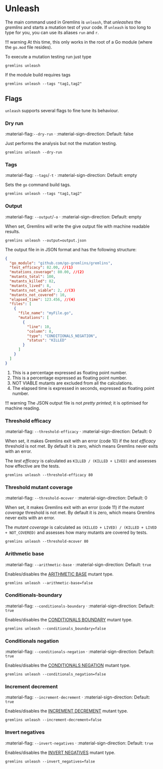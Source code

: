 # Unleash

The main command used in Gremlins is `unleash`, that _unleashes_ the _gremlins_ and starts a mutation test of your code.
If `unleash` is too long to type for you, you can use its aliases `run` and `r`.

!!! warning
    At this time, this only works in the root of a Go module (where the `go.mod` file resides).

To execute a mutation testing run just type

```shell
gremlins unleash
```

If the module build requires tags

```shell
gremlins unleash --tags "tag1,tag2"
```

## Flags

`unleash` supports several flags to fine tune its behaviour.

### Dry run
:material-flag:`--dry-run` · :material-sign-direction: Default: false
  
Just performs the analysis but not the mutation testing.

```shell
gremlins unleash --dry-run
```

### Tags
:material-flag: `--tags`/`-t` · :material-sign-direction: Default: empty


Sets the `go` command build tags.

```shell
gremlins unleash --tags "tag1,tag2"
```

### Output

:material-flag: `--output`/`-o` · :material-sign-direction: Default: empty

When set, Gremlins will write the give output file with machine readable results.

```shell
gremlins unleash --output=output.json
```

The output file in in JSON format and has the following structure:

```json
{
  "go_module": "github.com/go-gremlins/gremlins",
  "test_efficacy": 82.00, //(1)
  "mutations_coverage": 80.00, //(2)
  "mutants_total": 100,
  "mutants_killed": 82,
  "mutants_lived": 8,
  "mutants_not_viable": 2, //(3)
  "mutants_not_covered": 10,
  "elapsed_time": 123.456, //(4)
  "files": [
    {
      "file_name": "myFile.go",
      "mutations": [
        {
          "line": 10,
          "column": 8,
          "type": "CONDITIONALS_NEGATION",
          "status": "KILLED"
        }
      ]
    }
  ]
}
```

1. This is a percentage expressed as floating point number.
2. This is a percentage expressed as floating point number.
3. NOT VIABLE mutants are excluded from all the calculations.
4. The elapsed time is expressed in seconds, expressed as floating point number.

!!! warning
    The JSON output file is not _pretty printed_; it is optimised for machine reading.

### Threshold efficacy
:material-flag: `--threshold-efficacy` · :material-sign-direction: Default: 0

When set, it makes Gremlins exit with an error (code 10) if the _test efficacy_ threshold is not met. By default it is
zero, which
means Gremlins never exits with an error.

The _test efficacy_ is calculated as `KILLED / (KILLED + LIVED)` and assesses how effective are the tests.

```shell
gremlins unleash --threshold-efficacy 80
```

### Threshold mutant coverage
:material-flag: `--threshold-mcover` · :material-sign-direction: Default: 0

When set, it makes Gremlins exit with an error (code 11) if the _mutant coverage_ threshold is not met. By default
it is zero, which means Gremlins never exits with an error.

The _mutant coverage_ is calculated as `(KILLED + LIVED) / (KILLED + LIVED + NOT_COVERED)` and assesses how many mutants
are covered by tests.

```shell
gremlins unleash --threshold-mcover 80
```

### Arithmetic base
:material-flag: `--arithmetic-base` · :material-sign-direction: Default: `true`

Enables/disables the [ARITHMETIC BASE](../mutations/arithmetic_base.md) mutant type.

```shell
gremlins unleash --arithmetic-base=false
```

### Conditionals-boundary
:material-flag: `--conditionals-boundary` · :material-sign-direction: Default: `true`

Enables/disables the [CONDITIONALS BOUNDARY](../mutations/conditionals_boundary.md) mutant type.

```shell
gremlins unleash --conditionals_boundary=false
```

### Conditionals negation
:material-flag: `--conditionals-negation` · :material-sign-direction: Default: `true`

Enables/disables the [CONDITIONALS NEGATION](../mutations/conditionals_negation.md) mutant type.

```shell
gremlins unleash --conditionals_negation=false
```

### Increment decrement
:material-flag: `--increment-decrement` · :material-sign-direction: Default: `true`

Enables/disables the [INCREMENT DECREMENT](../mutations/increment_decrement.md) mutant type.

```shell
gremlins unleash --increment-decrement=false
```

### Invert negatives
:material-flag: `--invert-negatives` · :material-sign-direction: Default: `true`

Enables/disables the [INVERT NEGATIVES](../mutations/invert_negatives.md) mutant type.

```shell
gremlins unleash --invert_negatives=false
```
